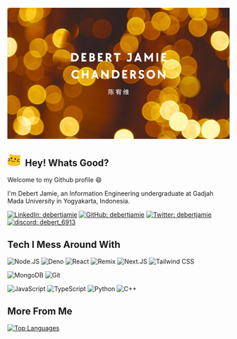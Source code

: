 ![Hey, it's me!](readme-assets/banner.png)

## <img src="readme-assets/meow_noddies.gif" alt="Meow noddies" height="30"> &nbsp;Hey! Whats Good?

Welcome to my Github profile 😄

I'm Debert Jamie, an Information Engineering undergraduate at Gadjah Mada University in Yogyakarta, Indonesia.

[![LinkedIn: debertjamie](https://img.shields.io/badge/debertjamie-%230077B5.svg?&style=for-the-badge&logo=linkedin&logoColor=white)](https://linkedin.com/in/debertjamie)
[![GitHub: debertjamie](https://img.shields.io/badge/debertjamie-%2312100E.svg?&style=for-the-badge&logo=github&logoColor=white)](https://github.com/debertjamie)
[![Twitter: debertjamie](https://img.shields.io/badge/debertjamie-%2314171A.svg?&style=for-the-badge&logo=x&logoColor=white)](https://twitter.com/debertjamie)
[![discord: debert_6913](https://img.shields.io/badge/debert_6913-%235865F2.svg?&style=for-the-badge&logo=discord&logoColor=white)](https://discordapp.com/users/755773452756975646)

## Tech I Mess Around With

![Node.JS](https://img.shields.io/badge/NodeJS-%233c873a.svg?&style=flat-square&logo=node.js&logoColor=white)
![Deno](https://img.shields.io/badge/Deno-%23202120.svg?&style=flat-square&logo=deno&logoColor=white)
![React](https://img.shields.io/badge/React-%2335d1cb.svg?&style=flat-square&logo=react&logoColor=white)
![Remix](https://img.shields.io/badge/Remix-%232b3434.svg?&style=flat-square&logo=remix&logoColor=white)
![Next.JS](https://img.shields.io/badge/NextJS-%23262323.svg?&style=flat-square&logo=next.js&logoColor=white)
![Tailwind CSS](https://img.shields.io/badge/TailwindCSS-%2306b6d4.svg?&style=flat-square&logo=tailwind%20css&logoColor=white)

![MongoDB](https://img.shields.io/badge/MongoDB-%2347a248.svg?&style=flat-square&logo=mongodb&logoColor=white)
![Git](https://img.shields.io/badge/Git-%23f05032.svg?&style=flat-square&logo=git&logoColor=white)

![JavaScript](https://img.shields.io/badge/JavaScript-%23fd9f04.svg?&style=flat-square&logo=javascript&logoColor=white)
![TypeScript](https://img.shields.io/badge/TypeScript-%233178c6.svg?&style=flat-square&logo=typescript&logoColor=white)
![Python](https://img.shields.io/badge/Python-%233776ab.svg?&style=flat-square&logo=python&logoColor=white)
![C++](https://img.shields.io/badge/C%2b%2b-%2300599c.svg?&style=flat-square&logo=c%2b%2b&logoColor=white)

## More From Me

[![Top Languages](https://github-readme-stats.vercel.app/api/top-langs/?username=debertjamie&hide_progress=true&layout=compact&theme=merko&hide_border=true&locale=cn)](https://github.com/debertjamie)